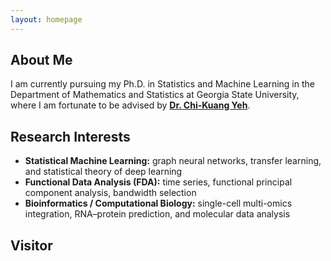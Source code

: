```yaml
---
layout: homepage
---
```


## About Me

I am currently pursuing my Ph.D. in Statistics and Machine Learning in the Department of Mathematics and Statistics at Georgia State University,  where I am fortunate to be advised by [**Dr. Chi-Kuang Yeh**](https://chikuang.github.io/).  

## Research Interests

- **Statistical Machine Learning:** graph neural networks, transfer learning, and statistical theory of deep learning  
- **Functional Data Analysis (FDA):** time series, functional principal component analysis, bandwidth selection
- **Bioinformatics / Computational Biology:** single-cell multi-omics integration, RNA–protein prediction, and molecular data analysis

## Visitor

<script type="text/javascript" id="mapmyvisitors" src="//mapmyvisitors.com/map.js?d=japM8wJf8INtZc2xKn-hZEqcSPP-7jDRFyzqKu9B2P0&cl=ffffff&w=a"></script>